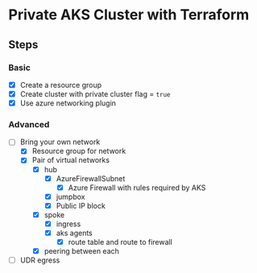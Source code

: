 # Private AKS Cluster with Terraform

## Steps

### Basic

* [x] Create a resource group
* [x] Create cluster with private cluster flag = `true`
* [x] Use azure networking plugin

### Advanced
* [ ] Bring your own network
  * [x] Resource group for network
  * [x] Pair of virtual networks
    * [x] hub
      * [x] AzureFirewallSubnet
        * [x] Azure Firewall with rules required by AKS
      * [x] jumpbox
      * [x] Public IP block
    * [x] spoke 
      * [x] ingress
      * [x] aks agents
        * [x] route table and route to firewall
    * [x] peering between each
* [ ] UDR egress